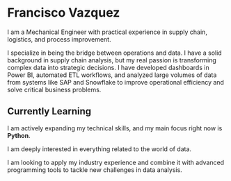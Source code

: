 # Francisco Vazquez

I am a Mechanical Engineer with practical experience in supply chain, logistics, and process improvement.

I specialize in being the bridge between operations and data. I have a solid background in supply chain analysis, but my real passion is transforming complex data into strategic decisions. I have developed dashboards in Power BI, automated ETL workflows, and analyzed large volumes of data from systems like SAP and Snowflake to improve operational efficiency and solve critical business problems.

## Currently Learning

I am actively expanding my technical skills, and my main focus right now is **Python**.

I am deeply interested in everything related to the world of data.

I am looking to apply my industry experience and combine it with advanced programming tools to tackle new challenges in data analysis.
